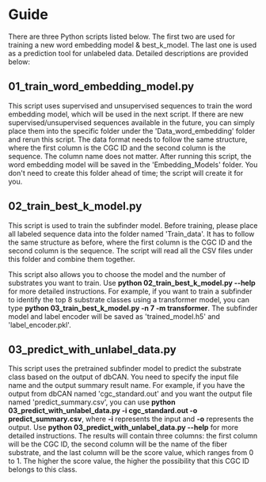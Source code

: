 # Guide

There are three Python scripts listed below. The first two are used for training a new word embedding model \& best_k_model. The last one is used as a prediction tool for unlabeled data. Detailed descriptions are provided below:

## 01_train_word_embedding_model.py
This script uses supervised and unsupervised sequences to train the word embedding model, which will be used in the next script. If there are new supervised/unsupervised sequences available in the future, you can simply place them into the specific folder under the 'Data_word_embedding' folder and rerun this script. The data format needs to follow the same structure, where the first column is the CGC ID and the second column is the sequence. The column name does not matter. After running this script, the word embedding model will be saved in the 'Embedding_Models' folder. You don't need to create this folder ahead of time; the script will create it for you.

## 02_train_best_k_model.py
This script is used to train the subfinder model. Before training, please place all labeled sequence data into the folder named 'Train_data'. It has to follow the same structure as before, where the first column is the CGC ID and the second column is the sequence. The script will read all the CSV files under this folder and combine them together.

This script also allows you to choose the model and the number of substrates you want to train. Use **python 02_train_best_k_model.py --help** for more detailed instructions. For example, if you want to train a subfinder to identify the top 8 substrate classes using a transformer model, you can type **python 03_train_best_k_model.py -n 7 -m transformer**. The subfinder model and label encoder will be saved as 'trained_model.h5' and 'label_encoder.pkl'.

## 03_predict_with_unlabel_data.py
This script uses the pretrained subfinder model to predict the substrate class based on the output of dbCAN. You need to specify the input file name and the output summary result name. For example, if you have the output from dbCAN named 'cgc_standard.out' and you want the output file named 'predict_summary.csv', you can use **python 03_predict_with_unlabel_data.py -i cgc_standard.out -o predict_summary.csv**, where **-i** represents the input and **-o** represents the output. Use **python 03_predict_with_unlabel_data.py --help** for more detailed instructions. The results will contain three columns: the first column will be the CGC ID, the second column will be the name of the fiber substrate, and the last column will be the score value, which ranges from 0 to 1. The higher the score value, the higher the possibility that this CGC ID belongs to this class.

